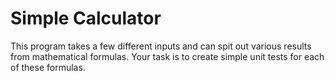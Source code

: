 # Simple Calculator

This program takes a few different inputs and can spit out various results from mathematical formulas.
Your task is to create simple unit tests for each of these formulas.

